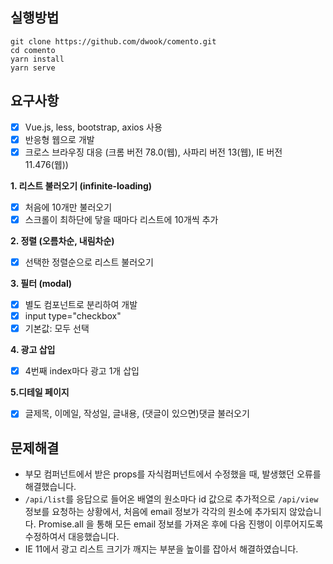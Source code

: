 ## 실행방법

```
git clone https://github.com/dwook/comento.git
cd comento
yarn install
yarn serve
```

## 요구사항

- [x] Vue.js, less, bootstrap, axios 사용
- [x] 반응형 웹으로 개발
- [x] 크로스 브라우징 대응 (크롬 버전 78.0(웹), 사파리 버전 13(웹), IE 버전 11.476(웹))

**1. 리스트 불러오기 (infinite-loading)**

- [x] 처음에 10개만 불러오기
- [x] 스크롤이 최하단에 닿을 때마다 리스트에 10개씩 추가

**2. 정렬 (오름차순, 내림차순)**

- [x] 선택한 정렬순으로 리스트 불러오기

**3. 필터 (modal)**

- [x] 별도 컴포넌트로 분리하여 개발
- [x] input type="checkbox"
- [x] 기본값: 모두 선택

**4. 광고 삽입**

- [x] 4번째 index마다 광고 1개 삽입

**5.디테일 페이지**

- [x] 글제목, 이메일, 작성일, 글내용, (댓글이 있으면)댓글 불러오기

## 문제해결

- 부모 컴퍼넌트에서 받은 props를 자식컴퍼넌트에서 수정했을 때, 발생했던 오류를 해결했습니다.
- `/api/list`를 응답으로 들어온 배열의 원소마다 id 값으로 추가적으로 `/api/view` 정보를 요청하는 상황에서, 처음에 email 정보가 각각의 원소에 추가되지 않았습니다. Promise.all 을 통해 모든 email 정보를 가져온 후에 다음 진행이 이루어지도록 수정하여서 대응했습니다.
- IE 11에서 광고 리스트 크기가 깨지는 부분을 높이를 잡아서 해결하였습니다.
